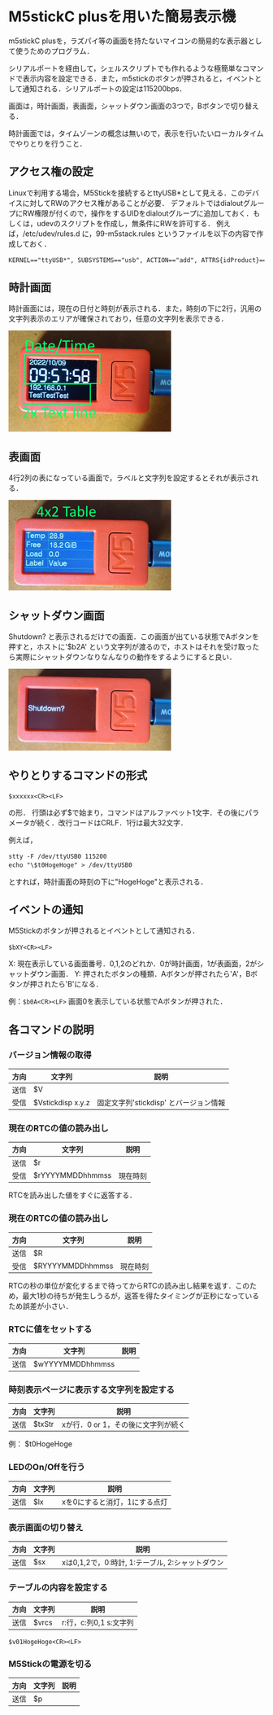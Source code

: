 # M5stickC plusを用いた簡易表示機

m5stickC plusを，ラズパイ等の画面を持たないマイコンの簡易的な表示器として使うためのプログラム．


シリアルポートを経由して，シェルスクリプトでも作れるような極簡単なコマンドで表示内容を設定できる．また，m5stickのボタンが押されると，イベントとして通知される．シリアルポートの設定は115200bps．

画面は，時計画面，表画面，シャットダウン画面の3つで，Bボタンで切り替える．

時計画面では，タイムゾーンの概念は無いので，表示を行いたいローカルタイムでやりとりを行うこと．

## アクセス権の設定

Linuxで利用する場合，M5Stickを接続するとttyUSB*として見える．このデバイスに対してRWのアクセス権があることが必要．
デフォルトではdialoutグループにRW権限が付くので，操作をするUIDをdialoutグループに追加しておく．もしくは，udevのスクリプトを作成し，無条件にRWを許可する．
例えば，/etc/udev/rules.d に，99-m5stack.rules というファイルを以下の内容で作成しておく．
```txt
KERNEL=="ttyUSB*", SUBSYSTEMS=="usb", ACTION=="add", ATTRS{idProduct}=="6001", ATTRS{idVendor}=="0403", MODE="0666"
```

## 時計画面

時計画面には，現在の日付と時刻が表示される．また，時刻の下に2行，汎用の文字列表示のエリアが確保されており，任意の文字列を表示できる．

![時計画面](img/screen0.png)

## 表画面

4行2列の表になっている画面で，ラベルと文字列を設定するとそれが表示される．

![表画面](img/screen1.png)

## シャットダウン画面

Shutdown? と表示されるだけでの画面．この画面が出ている状態でAボタンを押すと，ホストに'$b2A' という文字列が渡るので，ホストはそれを受け取ったら実際にシャットダウンなりなんなりの動作をするようにすると良い．

![シャットダウン画面](img/screen2.png)


## やりとりするコマンドの形式

```$xxxxxx<CR><LF>```

の形．
行頭は必ず$で始まり，コマンドはアルファベット1文字．その後にパラメータが続く．改行コードはCRLF．1行は最大32文字．

例えば，
```txt
stty -F /dev/ttyUSB0 115200
echo "\$t0HogeHoge" > /dev/ttyUSB0
```
とすれば，時計画面の時刻の下に"HogeHoge"と表示される．

## イベントの通知

M5Stickのボタンが押されるとイベントとして通知される．

```$bXY<CR><LF>```

X: 現在表示している画面番号．0,1,2のどれか．0が時計画面，1が表画面，2がシャットダウン画面．
Y: 押されたボタンの種類．Aボタンが押されたら'A'，Bボタンが押されたら'B'になる．

例：```$b0A<CR><LF>``` 画面0を表示している状態でAボタンが押された．


## 各コマンドの説明

### バージョン情報の取得

|方向|文字列|説明|
|--- |---- |--- |
|送信|$V   |     |
|受信|$Vstickdisp x.y.z| 固定文字列'stickdisp' とバージョン情報|


### 現在のRTCの値の読み出し

|方向|文字列|説明|
|--- |---- |--- |
|送信|$r   |     |
|受信|$rYYYYMMDDhhmmss| 現在時刻|

RTCを読み出した値をすぐに返答する．

### 現在のRTCの値の読み出し

|方向|文字列|説明|
|--- |---- |--- |
|送信|$R   |     |
|受信|$RYYYYMMDDhhmmss| 現在時刻|

RTCの秒の単位が変化するまで待ってからRTCの読み出し結果を返す．このため，最大1秒の待ちが発生しうるが，返答を得たタイミングが正秒になっているため誤差が小さい．

### RTCに値をセットする

|方向|文字列|説明|
|--- |---- |--- |
|送信|$wYYYYMMDDhhmmss   |     |


### 時刻表示ページに表示する文字列を設定する

|方向|文字列|説明|
|--- |---- |--- |
|送信|$txStr   | xが行．0 or 1，その後に文字列が続く  |

例： $t0HogeHoge

### LEDのOn/Offを行う

|方向|文字列|説明|
|--- |---- |--- |
|送信|$lx | xを0にすると消灯，1にする点灯|


### 表示画面の切り替え

|方向|文字列|説明|
|--- |---- |--- |
|送信|$sx |xは0,1,2で，0:時計, 1:テーブル, 2:シャットダウン|



### テーブルの内容を設定する

|方向|文字列|説明|
|--- |---- |--- |
|送信|$vrcs |r:行，c:列0,1 s:文字列|

```$v01HogeHoge<CR><LF>```

### M5Stickの電源を切る

|方向|文字列|説明|
|--- |---- |--- |
|送信|$p | |

